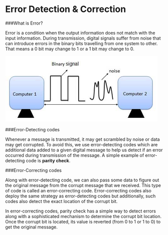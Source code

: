 # Error Detection & Correction

###What is Error?

Error is a condition when the output information does not match with the input information. During transmission, digital signals suffer from noise that can introduce errors in the binary bits travelling from one system to other. That means a 0 bit may change to 1 or a 1 bit may change to 0.

![](error.jpg)

###Error-Detecting codes

Whenever a message is transmitted, it may get scrambled by noise or data may get corrupted. To avoid this, we use error-detecting codes which are additional data added to a given digital message to help us detect if an error occurred during transmission of the message. A simple example of error-detecting code is **parity check**.

###Error-Correcting codes

Along with error-detecting code, we can also pass some data to figure out the original message from the corrupt message that we received. This type of code is called an error-correcting code. Error-correcting codes also deploy the same strategy as error-detecting codes but additionally, such codes also detect the exact location of the corrupt bit.

In error-correcting codes, parity check has a simple way to detect errors along with a sophisticated mechanism to determine the corrupt bit location. Once the corrupt bit is located, its value is reverted (from 0 to 1 or 1 to 0) to get the original message.
